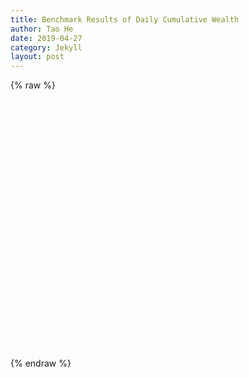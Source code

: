 ```yaml
---
title: Benchmark Results of Daily Cumulative Wealth
author: Tao He
date: 2019-04-27
category: Jekyll
layout: post
---
```


{% raw %}
<div id="main" style="width: 900px;height:400px;"></div>

<script type="text/javascript">
  // 在这里编写你的 ECharts 图表代码
  // 例如：
  var ROOT_PATH = 'https://ai4finol.github.io';
  var chartDom = document.getElementById('main');
  var myChart = echarts.init(chartDom);
  var option;

  $.get(
    ROOT_PATH + '/assets/dcw.json',
    function (_rawData) {
      run(_rawData);
    }
  );

  function run(_rawData) {
    var strategies = [
       'Market', 'Best', 'UCRP', 'BCRP',
       'UP', 'EG', 'SCRP', 'PPT', 
       'ANTI1', 'ANTI2', 'PAMR', 'CWMR-Var', 'CWMR-Stdev', 'OLMAR-S', 'OLMAR-E', 'RMR', 'RPRT'
    ];

    var dataset = strategies.map(function (strategy) {
      return {
        id: 'dataset_of_' + strategy,
        fromDatasetId: 'dataset_raw',
        transform: {
          type: 'filter',
          config: {
            and: [
              { dimension: 'Strategy', '=': strategy }
            ]
          }
        }
      };
    });

    dataset.unshift({
      id: 'dataset_raw',
      source: _rawData
    });
    
    var series = strategies.map(function (strategy) {
      return {
        name: strategy,
        type: 'line',
        datasetId: 'dataset_of_' + strategy,
        showSymbol: true,
        encode: {
          x: 'Time',
          y: 'DCW',
          itemName: 'Time',
          tooltip: ['DCW']
        }
      };
    });

    option = {
      dataset: dataset,
      tooltip: {
        trigger: 'axis'
      },
      legend: {
        type: 'scroll',
        orient: 'vertical',
        right: 15,
        data: strategies
      },
      grid: {
        left: '3%',
        right: '4%',
        bottom: '3%',
        containLabel: true
      },
      toolbox: {
        feature: {
          saveAsImage: {}
        }
      },
      xAxis: {
        type: 'category',
        axisLabel: {
          interval: 50 // 每50个显示一个标签
        }
      },
      yAxis: {
        name: 'DCW',
        min: 0.6,  // 设置最小值
      },
      series: series
    };
    myChart.setOption(option);
  }
  option && myChart.setOption(option);
</script>
{% endraw %}